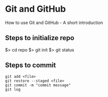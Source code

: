 # Git and GitHub
How to use Git and GitHub - A short introduction

## Steps to initialize repo
$> cd repo
$> git init
$> git status

## Steps to commit
```
git add <file>
git restore --staged <file>
git commit -m "commit message"
git log
```
